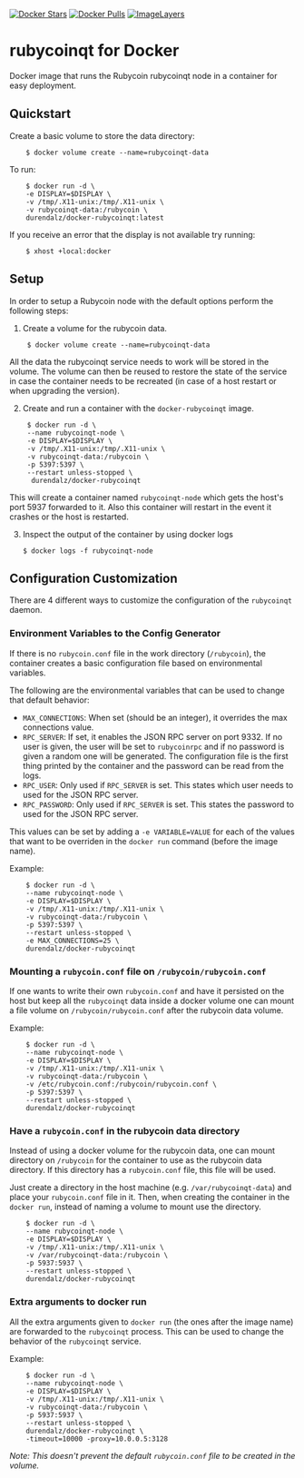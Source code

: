 [![Docker Stars](https://img.shields.io/docker/stars/durendalz/docker-rubycoinqt.svg)](https://hub.docker.com/r/durendalz/docker-rubycoinqt/)
[![Docker Pulls](https://img.shields.io/docker/pulls/durendalz/docker-rubycoinqt.svg)](https://hub.docker.com/r/durendalz/docker-rubycoinqt/)
[![ImageLayers](https://images.microbadger.com/badges/image/durendalz/docker-rubycoinqt.svg)](https://microbadger.com/images/durendalz/docker-rubycoinqt)

# rubycoinqt for Docker

Docker image that runs the Rubycoin rubycoinqt node in a container for easy deployment.

## Quickstart

Create a basic volume to store the data directory:

        $ docker volume create --name=rubycoinqt-data

To run:

        $ docker run -d \
        -e DISPLAY=$DISPLAY \
        -v /tmp/.X11-unix:/tmp/.X11-unix \
        -v rubycoinqt-data:/rubycoin \
        durendalz/docker-rubycoinqt:latest

If you receive an error that the display is not available try running:

        $ xhost +local:docker

## Setup
In order to setup a Rubycoin node with the default options perform the following steps:

1. Create a volume for the rubycoin data.

        $ docker volume create --name=rubycoinqt-data

All the data the rubycoinqt service needs to work will be stored in the volume.
The volume can then be reused to restore the state of the service in case the container needs to be recreated (in case of a host restart or when upgrading the version).

2. Create and run a container with the `docker-rubycoinqt` image.

        $ docker run -d \
        --name rubycoinqt-node \
        -e DISPLAY=$DISPLAY \
        -v /tmp/.X11-unix:/tmp/.X11-unix \
        -v rubycoinqt-data:/rubycoin \
        -p 5397:5397 \
        --restart unless-stopped \
         durendalz/docker-rubycoinqt

This will create a container named `rubycoinqt-node` which gets the host's port 5937 forwarded to it.
Also this container will restart in the event it crashes or the host is restarted.

3. Inspect the output of the container by using docker logs

       $ docker logs -f rubycoinqt-node

## Configuration Customization

There are 4 different ways to customize the configuration of the `rubycoinqt` daemon.

### Environment Variables to the Config Generator

If there is no `rubycoin.conf` file in the work directory (`/rubycoin`), the container creates a basic configuration file based on environmental variables.

The following are the environmental variables that can be used to change that default behavior:

- `MAX_CONNECTIONS`: When set (should be an integer), it overrides the max connections value.
- `RPC_SERVER`: If set, it enables the JSON RPC server on port 9332. If no user is given, the user will be set to `rubycoinrpc` and if no password is given a random one will be generated.
The configuration file is the first thing printed by the container and the password can be read from the logs.
- `RPC_USER`: Only used if `RPC_SERVER` is set. This states which user needs to used for the JSON RPC server.
- `RPC_PASSWORD`: Only used if `RPC_SERVER` is set. This states the password to used for the JSON RPC server.

This values can be set by adding a `-e VARIABLE=VALUE` for each of the values that want to be overriden in the `docker run` command (before the image name).

Example:

        $ docker run -d \
        --name rubycoinqt-node \
        -e DISPLAY=$DISPLAY \
        -v /tmp/.X11-unix:/tmp/.X11-unix \
        -v rubycoinqt-data:/rubycoin \
        -p 5397:5397 \
        --restart unless-stopped \
        -e MAX_CONNECTIONS=25 \
        durendalz/docker-rubycoinqt

### Mounting a `rubycoin.conf` file on `/rubycoin/rubycoin.conf`

If one wants to write their own `rubycoin.conf` and have it persisted on the host but keep all the
`rubycoinqt` data inside a docker volume one can mount a file volume on `/rubycoin/rubycoin.conf` after the rubycoin data volume.

Example:

        $ docker run -d \
        --name rubycoinqt-node \
        -e DISPLAY=$DISPLAY \
        -v /tmp/.X11-unix:/tmp/.X11-unix \
        -v rubycoinqt-data:/rubycoin \
        -v /etc/rubycoin.conf:/rubycoin/rubycoin.conf \
        -p 5397:5397 \
        --restart unless-stopped \
        durendalz/docker-rubycoinqt

### Have a `rubycoin.conf` in the rubycoin data directory

Instead of using a docker volume for the rubycoin data, one can mount directory on `/rubycoin` for the container to use as the rubycoin data directory.
If this directory has a `rubycoin.conf` file, this file will be used.

Just create a directory in the host machine (e.g. `/var/rubycoinqt-data`) and place your `rubycoin.conf` file in it.
Then, when creating the container in the `docker run`, instead of naming a volume to mount use the directory.

        $ docker run -d \
        --name rubycoinqt-node \
        -e DISPLAY=$DISPLAY \
        -v /tmp/.X11-unix:/tmp/.X11-unix \
        -v /var/rubycoinqt-data:/rubycoin \
        -p 5937:5937 \
        --restart unless-stopped \
        durendalz/docker-rubycoinqt

### Extra arguments to docker run

All the extra arguments given to `docker run` (the ones after the image name) are forwarded to the `rubycoinqt` process.
This can be used to change the behavior of the `rubycoinqt` service.

Example:

        $ docker run -d \
        --name rubycoinqt-node \
        -e DISPLAY=$DISPLAY \
        -v /tmp/.X11-unix:/tmp/.X11-unix \
        -v rubycoinqt-data:/rubycoin \
        -p 5937:5937 \
        --restart unless-stopped \
        durendalz/docker-rubycoinqt \
        -timeout=10000 -proxy=10.0.0.5:3128

_Note: This doesn't prevent the default `rubycoin.conf` file to be created in the volume._
